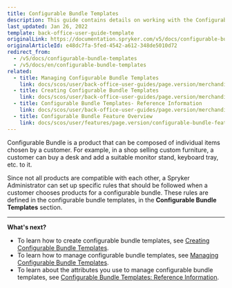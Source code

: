 ```yaml
---
title: Configurable Bundle Templates
description: This guide contains details on working with the Configurable Bundle Templates in the Back Office.
last_updated: Jan 26, 2022
template: back-office-user-guide-template
originalLink: https://documentation.spryker.com/v5/docs/configurable-bundle-templates
originalArticleId: e48dc7fa-5fed-4542-a612-348de5010d72
redirect_from:
  - /v5/docs/configurable-bundle-templates
  - /v5/docs/en/configurable-bundle-templates
related:
  - title: Managing Configurable Bundle Templates
    link: docs/scos/user/back-office-user-guides/page.version/merchandising/configurable-bundle-templates/managing-configurable-bundle-templates.html
  - title: Creating Configurable Bundle Templates
    link: docs/scos/user/back-office-user-guides/page.version/merchandising/configurable-bundle-templates/creating-configurable-bundle-templates.html
  - title: Configurable Bundle Templates- Reference Information
    link: docs/scos/user/back-office-user-guides/page.version/merchandising/configurable-bundle-templates/references/configurable-bundle-templates-reference-information.html
  - title: Configurable Bundle Feature Overview
    link: docs/scos/user/features/page.version/configurable-bundle-feature-overview.html
---
```


Configurable Bundle is a product that can be composed of individual items chosen by a customer. For example, in a shop selling custom furniture, a customer can buy a desk and add a suitable monitor stand, keyboard tray, etc. to it.

Since not all products are compatible with each other, a Spryker Administrator can set up specific rules that should be followed when a customer chooses products for a configurable bundle. These rules are defined in the configurable bundle templates, in the **Configurable Bundle Templates** section.
***

**What's next?**

* To learn how to create configurable bundle templates, see [Creating Configurable Bundle Templates](/docs/scos/user/back-office-user-guides/{{page.version}}/merchandising/configurable-bundle-templates/creating-configurable-bundle-templates.html).
* To learn how to manage configurable bundle templates, see [Managing Configurable Bundle Templates](/docs/scos/user/back-office-user-guides/{{page.version}}/merchandising/configurable-bundle-templates/managing-configurable-bundle-templates.html).
* To learn about the attributes you use to manage configurable bundle templates, see [Configurable Bundle Templates: Reference Information](/docs/scos/user/back-office-user-guides/{{page.version}}/merchandising/configurable-bundle-templates/references/configurable-bundle-templates-reference-information.html).
